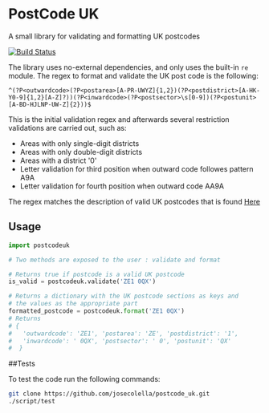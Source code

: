 PostCode UK
===========

A small library for validating and formatting UK postcodes


[![Build Status](https://travis-ci.org/josecolella/postcode_uk.svg?branch=master)](https://travis-ci.org/josecolella/postcode_uk)

The library uses no-external dependencies, and only uses the built-in `re` module.
The regex to format and validate the UK post code is the following:

`^(?P<outwardcode>(?P<postarea>[A-PR-UWYZ]{1,2})(?P<postdistrict>[A-HK-Y0-9]{1,2}[A-Z]?))(?P<inwardcode>(?P<postsector>\s[0-9])(?P<postunit>[A-BD-HJLNP-UW-Z]{2}))$`

This is the initial validation regex and afterwards several restriction validations are carried out, such as:
- Areas with only single-digit districts
- Areas with only double-digit districts
- Areas with a district '0'
- Letter validation for third position when outward code followes pattern A9A
- Letter validation for fourth position when outward code AA9A

The regex matches the description of valid UK postcodes that is found [Here](https://en.wikipedia.org/wiki/Postcodes_in_the_United_Kingdom#Formatting)


## Usage

```python
import postcodeuk

# Two methods are exposed to the user : validate and format

# Returns true if postcode is a valid UK postcode
is_valid = postcodeuk.validate('ZE1 0QX')

# Returns a dictionary with the UK postcode sections as keys and
# the values as the appropriate part
formatted_postcode = postcodeuk.format('ZE1 0QX')
# Returns
# {
#   'outwardcode': 'ZE1', 'postarea': 'ZE', 'postdistrict': '1',
#   'inwardcode': ' 0QX', 'postsector': ' 0', 'postunit': 'QX'
#  }
```


##Tests

To test the code run the following commands:

```sh
git clone https://github.com/josecolella/postcode_uk.git
./script/test
```

